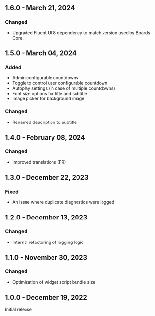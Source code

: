 ## 1.6.0 - March 21, 2024

### Changed
- Upgraded Fluent UI 8 dependency to match version used by Boards Core.

## 1.5.0 - March 04, 2024

### Added
- Admin configurable countdowns
- Toggle to control user configurable countdown
- Autoplay settings (in case of multiple countdowns)
- Font size options for title and subtitle
- Image picker for background image

### Changed
- Renamed description to subtitle

## 1.4.0 - February 08, 2024

### Changed
- Improved translations (FR)

## 1.3.0 - December 22, 2023

### Fixed
- An issue where duplicate diagnostics were logged

## 1.2.0 - December 13, 2023

### Changed
- Internal refactoring of logging logic


## 1.1.0 - November 30, 2023

### Changed
- Optimization of widget script bundle size

## 1.0.0 - December 19, 2022

Initial release

